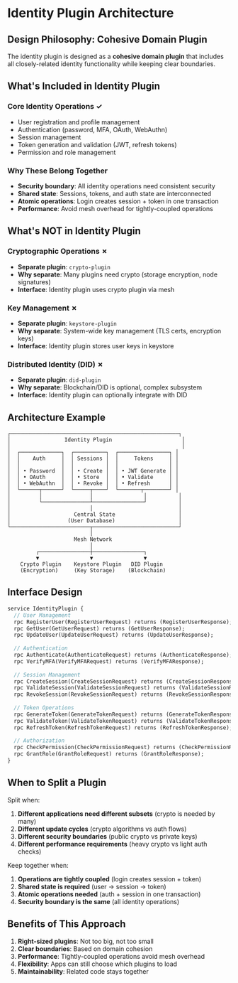 # Identity Plugin Architecture

## Design Philosophy: Cohesive Domain Plugin

The identity plugin is designed as a **cohesive domain plugin** that includes all closely-related identity functionality while keeping clear boundaries.

## What's Included in Identity Plugin

### Core Identity Operations ✓
- User registration and profile management
- Authentication (password, MFA, OAuth, WebAuthn)
- Session management
- Token generation and validation (JWT, refresh tokens)
- Permission and role management

### Why These Belong Together
- **Security boundary**: All identity operations need consistent security
- **Shared state**: Sessions, tokens, and auth state are interconnected
- **Atomic operations**: Login creates session + token in one transaction
- **Performance**: Avoid mesh overhead for tightly-coupled operations

## What's NOT in Identity Plugin

### Cryptographic Operations ✗
- **Separate plugin**: `crypto-plugin`
- **Why separate**: Many plugins need crypto (storage encryption, node signatures)
- **Interface**: Identity plugin uses crypto plugin via mesh

### Key Management ✗
- **Separate plugin**: `keystore-plugin` 
- **Why separate**: System-wide key management (TLS certs, encryption keys)
- **Interface**: Identity plugin stores user keys in keystore

### Distributed Identity (DID) ✗
- **Separate plugin**: `did-plugin`
- **Why separate**: Blockchain/DID is optional, complex subsystem
- **Interface**: Identity plugin can optionally integrate with DID

## Architecture Example

```
┌─────────────────────────────────────────────────────┐
│                 Identity Plugin                      │
│                                                      │
│  ┌─────────────┐  ┌──────────┐  ┌────────────────┐ │
│  │    Auth     │  │ Sessions │  │     Tokens     │ │
│  │             │  │          │  │                │ │
│  │ • Password  │  │ • Create │  │ • JWT Generate │ │
│  │ • OAuth     │  │ • Store  │  │ • Validate     │ │
│  │ • WebAuthn  │  │ • Revoke │  │ • Refresh      │ │
│  └──────┬──────┘  └─────┬────┘  └───────┬────────┘ │
│         │               │                │          │
│         └───────────────┴────────────────┘          │
│                         │                           │
│                    Central State                    │
│                  (User Database)                    │
└─────────────────────────┬───────────────────────────┘
                          │
                     Mesh Network
                          │
         ┌────────────────┼────────────────┐
         ▼                ▼                ▼
    Crypto Plugin    Keystore Plugin   DID Plugin
    (Encryption)     (Key Storage)    (Blockchain)
```

## Interface Design

```protobuf
service IdentityPlugin {
  // User Management
  rpc RegisterUser(RegisterUserRequest) returns (RegisterUserResponse);
  rpc GetUser(GetUserRequest) returns (GetUserResponse);
  rpc UpdateUser(UpdateUserRequest) returns (UpdateUserResponse);
  
  // Authentication
  rpc Authenticate(AuthenticateRequest) returns (AuthenticateResponse);
  rpc VerifyMFA(VerifyMFARequest) returns (VerifyMFAResponse);
  
  // Session Management
  rpc CreateSession(CreateSessionRequest) returns (CreateSessionResponse);
  rpc ValidateSession(ValidateSessionRequest) returns (ValidateSessionResponse);
  rpc RevokeSession(RevokeSessionRequest) returns (RevokeSessionResponse);
  
  // Token Operations
  rpc GenerateToken(GenerateTokenRequest) returns (GenerateTokenResponse);
  rpc ValidateToken(ValidateTokenRequest) returns (ValidateTokenResponse);
  rpc RefreshToken(RefreshTokenRequest) returns (RefreshTokenResponse);
  
  // Authorization
  rpc CheckPermission(CheckPermissionRequest) returns (CheckPermissionResponse);
  rpc GrantRole(GrantRoleRequest) returns (GrantRoleResponse);
}
```

## When to Split a Plugin

Split when:
1. **Different applications need different subsets** (crypto is needed by many)
2. **Different update cycles** (crypto algorithms vs auth flows)
3. **Different security boundaries** (public crypto vs private keys)
4. **Different performance requirements** (heavy crypto vs light auth checks)

Keep together when:
1. **Operations are tightly coupled** (login creates session + token)
2. **Shared state is required** (user → session → token)
3. **Atomic operations needed** (auth + session in one transaction)
4. **Security boundary is the same** (all identity operations)

## Benefits of This Approach

1. **Right-sized plugins**: Not too big, not too small
2. **Clear boundaries**: Based on domain cohesion
3. **Performance**: Tightly-coupled operations avoid mesh overhead
4. **Flexibility**: Apps can still choose which plugins to load
5. **Maintainability**: Related code stays together